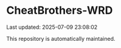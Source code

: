 # CheatBrothers-WRD

Last updated: 2025-07-09 23:08:02

This repository is automatically maintained.
